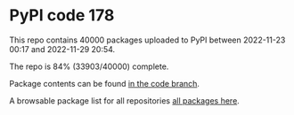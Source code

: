 # PyPI code 178

This repo contains 40000 packages uploaded to PyPI between 
2022-11-23 00:17 and 2022-11-29 20:54.

The repo is 84% (33903/40000) complete.

Package contents can be found [in the code branch](https://github.com/pypi-data/pypi-mirror-178/tree/code/packages).

A browsable package list for all repositories [all packages here](https://pypi-data.github.io/website/repositories/pypi-mirror-178).


